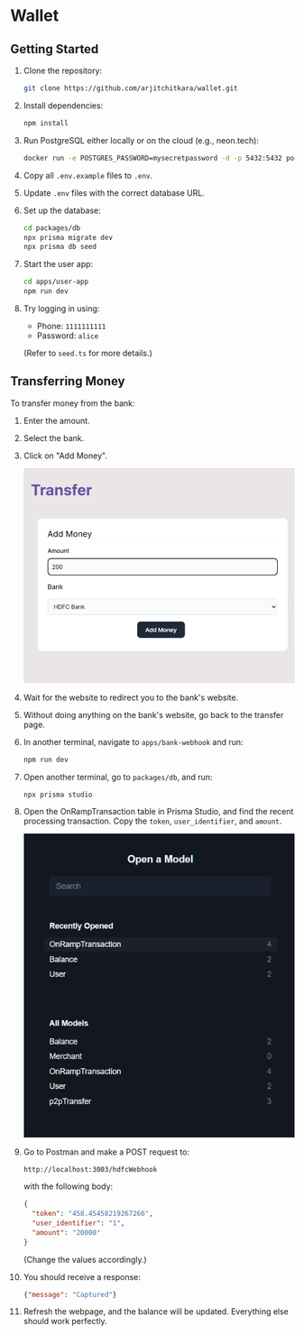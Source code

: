 # Wallet

## Getting Started

1. Clone the repository:

    ```bash
    git clone https://github.com/arjitchitkara/wallet.git
    ```

2. Install dependencies:

    ```bash
    npm install
    ```

3. Run PostgreSQL either locally or on the cloud (e.g., neon.tech):

    ```bash
    docker run -e POSTGRES_PASSWORD=mysecretpassword -d -p 5432:5432 postgres
    ```

4. Copy all `.env.example` files to `.env`.

5. Update `.env` files with the correct database URL.

6. Set up the database:

    ```bash
    cd packages/db
    npx prisma migrate dev
    npx prisma db seed
    ```

7. Start the user app:

    ```bash
    cd apps/user-app
    npm run dev
    ```

8. Try logging in using:
    - Phone: `1111111111`
    - Password: `alice`
    
    (Refer to `seed.ts` for more details.)

## Transferring Money

To transfer money from the bank:

1. Enter the amount.
2. Select the bank.
3. Click on "Add Money".

    ![Add Money](packages/PNG/TRANSFER.png)

4. Wait for the website to redirect you to the bank's website.
5. Without doing anything on the bank's website, go back to the transfer page.
6. In another terminal, navigate to `apps/bank-webhook` and run:

    ```bash
    npm run dev
    ```

7. Open another terminal, go to `packages/db`, and run:

    ```bash
    npx prisma studio
    ```

8. Open the OnRampTransaction table in Prisma Studio, and find the recent processing transaction. Copy the `token`, `user_identifier`, and `amount`.

    ![Prisma Studio](packages/PNG/ONRAMP.png)

9. Go to Postman and make a POST request to:

    ```
    http://localhost:3003/hdfcWebhook
    ```

    with the following body:

    ```json
    {
      "token": "458.45458219267266",
      "user_identifier": "1",
      "amount": "20000"
    }
    ```

    (Change the values accordingly.)

10. You should receive a response:

    ```json
    {"message": "Captured"}
    ```

11. Refresh the webpage, and the balance will be updated. Everything else should work perfectly.

